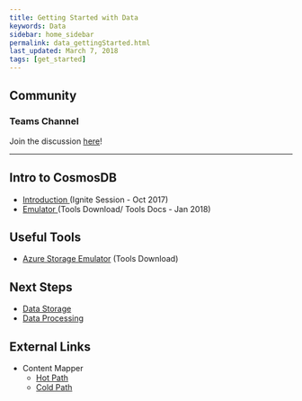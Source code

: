 ```yaml
---
title: Getting Started with Data
keywords: Data
sidebar: home_sidebar
permalink: data_gettingStarted.html
last_updated: March 7, 2018
tags: [get_started]
---
```


## Community
### Teams Channel
Join the discussion [here](https://teams.microsoft.com/l/channel/19%3a2c30f3f0d41d4872a8c0dad3f21aeb8d%40thread.skype/!%2520Data%2520Pillar?groupId=dff0a70d-6316-4124-ae5a-e9d06f63ec34&tenantId=72f988bf-86f1-41af-91ab-2d7cd011db47)!

<!-- Add in any communities worth following: blogs, twitter, etc. -->
---
<!-- Here, add in any links to useful resources. The structure is not fixed, it can be grouped by scenario, by tech, or set up as a learning path -->

## Intro to CosmosDB
- [Introduction ](https://myignite.microsoft.com/sessions/54947) (Ignite Session - Oct 2017)
- [Emulator ](https://docs.microsoft.com/en-us/azure/cosmos-db/local-emulator) (Tools Download/ Tools Docs - Jan 2018)

## Useful Tools
- [Azure Storage Emulator](https://docs.microsoft.com/en-us/azure/storage/common/storage-use-emulator) (Tools Download)

## Next Steps
- [Data Storage](data_Storage)
- [Data Processing](data_Processing)

## External Links
- Content Mapper
  - [Hot Path](https://contentmapper.azurewebsites.net/?directory=Data&filename=DataHotPath.json)
  - [Cold Path](https://contentmapper.azurewebsites.net/?directory=Data&filename=DataColdPath.json)